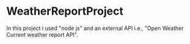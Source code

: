 # WeatherReportProject
In this project i used "node js" and an external API i.e., "Open Weather Current weather report API".
